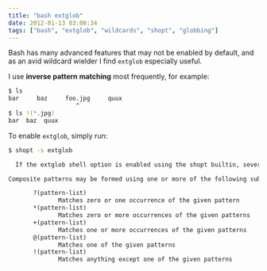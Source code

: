 ```yaml
---
title: "bash extglob"
date: 2012-01-13 03:08:34
tags: ["bash", "extglob", "wildcards", "shopt", "globbing"]
---
```


Bash has many advanced features that may not be enabled by default, and as an
avid wildcard wielder I find `extglob` especially useful.

I use **inverse pattern matching** most frequently, for example:

```bash
$ ls
bar     baz     foo.jpg     quux
                   ^
$ ls !(*.jpg)
bar  baz  quux
```

To enable `extglob`, simply run:
```bash
$ shopt -s extglob
```


```txt
  If the extglob shell option is enabled using the shopt builtin, several extended  pattern  matching  operators are recognized.  In the following description, a pattern-list is a list of one or more patterns separated by a |.  

Composite patterns may be formed using one or more of the following sub-patterns:

       ?(pattern-list)
              Matches zero or one occurrence of the given pattern               
       *(pattern-list)
              Matches zero or more occurrences of the given patterns
       +(pattern-list)
              Matches one or more occurrences of the given patterns
       @(pattern-list)
              Matches one of the given patterns
       !(pattern-list)
              Matches anything except one of the given patterns
```
